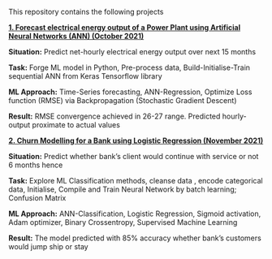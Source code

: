 This repository contains the following projects

[**1. Forecast electrical energy output of a Power Plant using Artificial Neural Networks (ANN)	(October 2021)**](https://github.com/BearsOnMars/Deep_Learning/blob/main/ANN/Regression/ANN_for_Regression.ipynb)

  **Situation:** 
      Predict net-hourly electrical energy output over next 15 months 
  
  **Task:** 
  Forge ML model in Python, Pre-process data, Build-Initialise-Train sequential ANN from Keras Tensorflow library
  
  **ML Approach:**
  Time-Series forecasting, ANN-Regression, Optimize Loss function (RMSE) via Backpropagation (Stochastic Gradient Descent)
  
  **Result:**
  RMSE convergence achieved in 26-27 range. Predicted hourly-output proximate to actual values


[**2. Churn Modelling for a Bank using Logistic Regression	(November 2021)**](https://github.com/BearsOnMars/Deep_Learning/blob/main/ANN/Classification/ANN_for_Classification.ipynb)


 **Situation:**
     Predict whether bank’s client would continue with service or not 6 months hence

 **Task:**
    Explore ML Classification methods, cleanse data , encode categorical data, Initialise, Compile and Train Neural Network by batch learning; Confusion Matrix

**ML Approach:**
ANN-Classification, Logistic Regression, Sigmoid activation, Adam optimizer, Binary Crossentropy, Supervised Machine Learning

**Result:**
The model predicted with 85% accuracy whether bank’s customers would jump ship or stay
